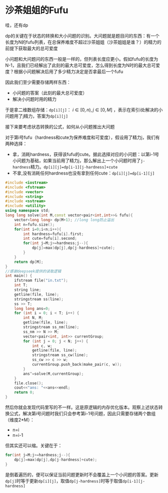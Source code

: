 # 沙茶姐姐的Fufu

哇，还有dp

dp的关键在于状态的转换和大小问题的识别。大问题就是题目问的东西：有一个长度为N的fufu列表，在总保养难度不超过沙茶姐姐（沙茶姐姐是谁？）的精力的前提下获取最大的总可爱度

小问题和大问题问的东西一般是一样的，但列表长度应更小。假如fufu的长度为N-1，且我们已经解出了此刻的最大总可爱度，怎么得到长度为N时的最大总可爱度？根据小问题解决后用了多少精力决定是否拿最后一个fufu

因此我们至少需要存储两样东西：
- 小问题的答案（此刻的最大总可爱度）
- 解决小问题时用的精力

于是拿二维数组存储：`dp[i][j]`： $i\in[0,n),j\in[0,M]$ ，表示在索引i处解决的小问题用了j精力，答案为`dp[i][j]`

接下来要考虑状态转换的公式，如何从小问题推出大问题

对于第i号fufu（hardness和cute为保养难度和可爱度），假设用了精力j，我们有两种选择：
- 拿，消耗hardness，获得该fufu的cute。据此选择对应的小问题：以第i-1号小问题为基础，如果当前用了精力j，那么解出上一个小问题时用了`j-hardness`精力。`dp[i][j]=dp[i-1][j-hardness]+cute`
- 不拿,没有消耗任何hardness也没有拿到任何cute：`dp[i][j]=dp[i-1][j]`
```c++
#include <iostream>
#include <fstream>
#include <vector>
#include <string>
#include <sstream>
#include <utility>
using namespace std;
long long solve(int M,const vector<pair<int,int>>& fufu){
    vector<long long> dp(M+1); //long long防止溢出
    int n=fufu.size();
    for(int i=0;i<n;i++){
        int hardness=fufu[i].first;
        int cute=fufu[i].second;
        for(int j=M;j>=hardness;j--){
            dp[j]=max(dp[j],dp[j-hardness]+cute);
        }
    }
    return dp[M];
}
//感谢deepseek提供的读取逻辑
int main() {
    ifstream file("in.txt");
    int T;
    string line;
    getline(file, line);
    stringstream ss(line);
    ss >> T;
    long long ans=0;
    for (int i = 0; i < T; i++) {
        int N, M;
        getline(file, line);
        stringstream ss_nm(line);
        ss_nm >> N >> M;
        vector<pair<int, int>> currentGroup;
        for (int j = 0; j < N; j++) {
            int c, w;
            getline(file, line);
            stringstream ss_cw(line);
            ss_cw >> c >> w;
            currentGroup.push_back(make_pair(c, w));
        }
        ans^=solve(M,currentGroup);
    }
    file.close();
    cout<<"ans: "<<ans<<endl;
    return 0;
}
```
然后你就会发现代码里写的不一样。这是原逻辑的内存优化版本。观察上述状态转换公式，解决第i号问题时我们只会参考第i-1号问题，因此只需要存储两个数组（维度2\*M）：
- n=i
- n=i-1

但其实还可以缩。关键在于：
```c++
for(int j=M;j>=hardness;j--){
    dp[j]=max(dp[j],dp[j-hardness]+cute);
}
```
是倒着遍历的，便可以保证当前问题更新时不会覆盖上一个小问题的答案。更新`dp[j]`时等于更新`dp[i][j]`，取值`dp[j-hardness]`时等于取值`dp[i-1][j-hardness]`